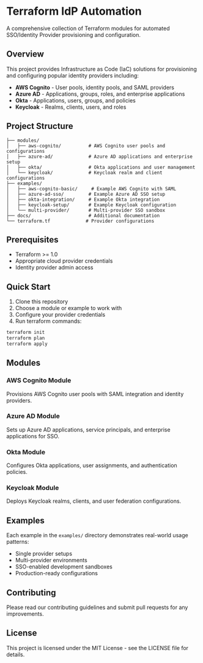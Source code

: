 # Terraform IdP Automation

A comprehensive collection of Terraform modules for automated SSO/Identity Provider provisioning and configuration.

## Overview

This project provides Infrastructure as Code (IaC) solutions for provisioning and configuring popular identity providers including:

- **AWS Cognito** - User pools, identity pools, and SAML providers
- **Azure AD** - Applications, groups, roles, and enterprise applications
- **Okta** - Applications, users, groups, and policies
- **Keycloak** - Realms, clients, users, and roles

## Project Structure

```
├── modules/
│   ├── aws-cognito/          # AWS Cognito user pools and configurations
│   ├── azure-ad/             # Azure AD applications and enterprise setup
│   ├── okta/                 # Okta applications and user management
│   └── keycloak/             # Keycloak realm and client configurations
├── examples/
│   ├── aws-cognito-basic/     # Example AWS Cognito with SAML
│   ├── azure-ad-sso/         # Example Azure AD SSO setup
│   ├── okta-integration/     # Example Okta integration
│   ├── keycloak-setup/       # Example Keycloak configuration
│   └── multi-provider/       # Multi-provider SSO sandbox
├── docs/                     # Additional documentation
└── terraform.tf             # Provider configurations
```

## Prerequisites

- Terraform >= 1.0
- Appropriate cloud provider credentials
- Identity provider admin access

## Quick Start

1. Clone this repository
2. Choose a module or example to work with
3. Configure your provider credentials
4. Run terraform commands:

```bash
terraform init
terraform plan
terraform apply
```

## Modules

### AWS Cognito Module
Provisions AWS Cognito user pools with SAML integration and identity providers.

### Azure AD Module
Sets up Azure AD applications, service principals, and enterprise applications for SSO.

### Okta Module
Configures Okta applications, user assignments, and authentication policies.

### Keycloak Module
Deploys Keycloak realms, clients, and user federation configurations.

## Examples

Each example in the `examples/` directory demonstrates real-world usage patterns:

- Single provider setups
- Multi-provider environments
- SSO-enabled development sandboxes
- Production-ready configurations

## Contributing

Please read our contributing guidelines and submit pull requests for any improvements.

## License

This project is licensed under the MIT License - see the LICENSE file for details. 